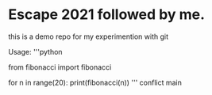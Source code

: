 # Escape 2021 followed by me.
this is a demo repo for my experimention with git 

Usage:
'''python

from fibonacci import fibonacci

for n in range(20):
	print(fibonacci(n))
'''
conflict main